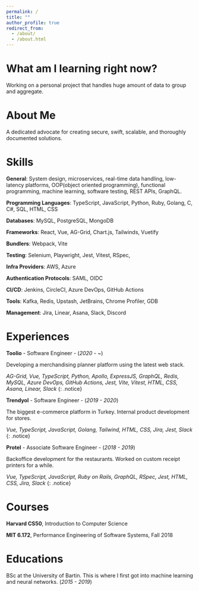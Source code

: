 ```yaml
---
permalink: /
title: ""
author_profile: true
redirect_from: 
  - /about/
  - /about.html
---
```


What am I learning right now?
===
Working on a personal project that handles huge amount of data to group and aggregate.

About Me
===
A dedicated advocate for creating secure, swift, scalable, and thoroughly documented solutions.

Skills
===
**General**: System design, microservices, real-time data handling, low-latency platforms, OOP(object oriented programming), functional programming, machine learning, software testing, REST APIs, GraphQL.

**Programming Languages**: TypeScript, JavaScript, Python, Ruby, Golang, C, C#, SQL, HTML, CSS

**Databases**: MySQL, PostgreSQL, MongoDB

**Frameworks**: React, Vue, AG-Grid, Chart.js, Tailwinds, Vuetify

**Bundlers**: Webpack, Vite

**Testing**: Selenium, Playwright, Jest, Vitest, RSpec, 

**Infra Providers**: AWS, Azure

**Authentication Protocols**: SAML, OIDC

**CI/CD**: Jenkins, CircleCI, Azure DevOps, GitHub Actions

**Tools**: Kafka, Redis, Upstash, JetBrains, Chrome Profiler, GDB

**Management**: Jira, Linear, Asana, Slack, Discord

Experiences
===
**Toolio** - Software Engineer - (*2020 - ~*)

Developing a merchandising planner platform using the latest web stack.

*AG-Grid, Vue, TypeScript, Python, Apollo, ExpressJS, GraphQL, Redis, MySQL, Azure DevOps, GitHub Actions, Jest, Vite, Vitest, HTML, CSS, Asana, Linear, Slack*
{: .notice}

**Trendyol** - Software Engineer - (*2019 - 2020*)

The biggest e-commerce platform in Turkey. Internal product development for stores.

*Vue, TypeScript, JavaScript, Golang, Tailwind, HTML, CSS, Jira, Jest, Slack*
{: .notice}


**Protel** - Associate Software Engineer - (*2018 - 2019*)

Backoffice development for the restaurants. Worked on custom receipt printers for a while.

*Vue, TypeScript, JavaScript, Ruby on Rails, GraphQL, RSpec, Jest, HTML, CSS, Jira, Slack*
{: .notice}

Courses
===
**Harvard CS50**, Introduction to Computer Science

**MIT 6.172**, Performance Engineering of Software Systems, Fall 2018

Educations
===
BSc at the University of Bartin. This is where I first got into machine learning and neural networks. (*2015 - 2019*)
